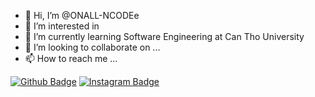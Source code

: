 - 👋 Hi, I’m @ONALL-NCODEe
- 👀 I’m interested in 
- 🌱 I’m currently learning Software Engineering at Can Tho University
- 💞️ I’m looking to collaborate on ...
- 📫 How to reach me ...

[![Github Badge](https://img.shields.io/badge/-Facebook-blue?style=for-the-badge&logo=Facebook&logoColor=white&link=https://github.com/arthurspk)](https://www.facebook.com/vana.tkvn/)
[![Instagram Badge](https://img.shields.io/badge/Instagram-E4405F?style=for-the-badge&logo=instagram&logoColor=white)](https://www.instagram.com/vana.tkvn/)


<!---
ONALL-NCODEe/ONALL-NCODEe is a ✨ special ✨ repository because its `README.md` (this file) appears on your GitHub profile.
You can click the Preview link to take a look at your changes.
--->
